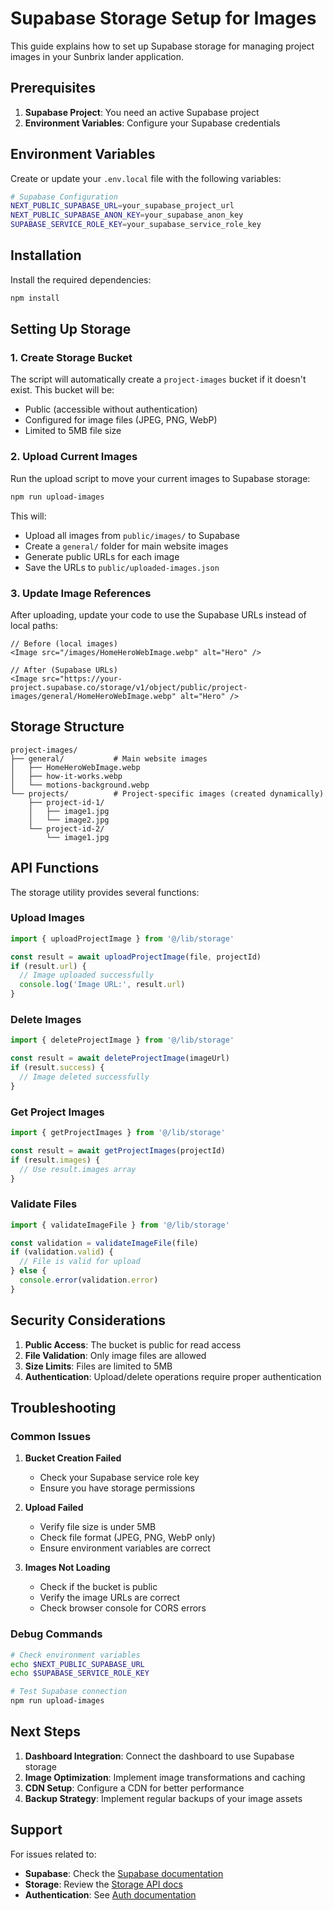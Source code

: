 # Supabase Storage Setup for Images

This guide explains how to set up Supabase storage for managing project images in your Sunbrix lander application.

## Prerequisites

1. **Supabase Project**: You need an active Supabase project
2. **Environment Variables**: Configure your Supabase credentials

## Environment Variables

Create or update your `.env.local` file with the following variables:

```bash
# Supabase Configuration
NEXT_PUBLIC_SUPABASE_URL=your_supabase_project_url
NEXT_PUBLIC_SUPABASE_ANON_KEY=your_supabase_anon_key
SUPABASE_SERVICE_ROLE_KEY=your_supabase_service_role_key
```

## Installation

Install the required dependencies:

```bash
npm install
```

## Setting Up Storage

### 1. Create Storage Bucket

The script will automatically create a `project-images` bucket if it doesn't exist. This bucket will be:
- Public (accessible without authentication)
- Configured for image files (JPEG, PNG, WebP)
- Limited to 5MB file size

### 2. Upload Current Images

Run the upload script to move your current images to Supabase storage:

```bash
npm run upload-images
```

This will:
- Upload all images from `public/images/` to Supabase
- Create a `general/` folder for main website images
- Generate public URLs for each image
- Save the URLs to `public/uploaded-images.json`

### 3. Update Image References

After uploading, update your code to use the Supabase URLs instead of local paths:

```tsx
// Before (local images)
<Image src="/images/HomeHeroWebImage.webp" alt="Hero" />

// After (Supabase URLs)
<Image src="https://your-project.supabase.co/storage/v1/object/public/project-images/general/HomeHeroWebImage.webp" alt="Hero" />
```

## Storage Structure

```
project-images/
├── general/           # Main website images
│   ├── HomeHeroWebImage.webp
│   ├── how-it-works.webp
│   └── motions-background.webp
└── projects/          # Project-specific images (created dynamically)
    ├── project-id-1/
    │   ├── image1.jpg
    │   └── image2.jpg
    └── project-id-2/
        └── image1.jpg
```

## API Functions

The storage utility provides several functions:

### Upload Images
```typescript
import { uploadProjectImage } from '@/lib/storage'

const result = await uploadProjectImage(file, projectId)
if (result.url) {
  // Image uploaded successfully
  console.log('Image URL:', result.url)
}
```

### Delete Images
```typescript
import { deleteProjectImage } from '@/lib/storage'

const result = await deleteProjectImage(imageUrl)
if (result.success) {
  // Image deleted successfully
}
```

### Get Project Images
```typescript
import { getProjectImages } from '@/lib/storage'

const result = await getProjectImages(projectId)
if (result.images) {
  // Use result.images array
}
```

### Validate Files
```typescript
import { validateImageFile } from '@/lib/storage'

const validation = validateImageFile(file)
if (validation.valid) {
  // File is valid for upload
} else {
  console.error(validation.error)
}
```

## Security Considerations

1. **Public Access**: The bucket is public for read access
2. **File Validation**: Only image files are allowed
3. **Size Limits**: Files are limited to 5MB
4. **Authentication**: Upload/delete operations require proper authentication

## Troubleshooting

### Common Issues

1. **Bucket Creation Failed**
   - Check your Supabase service role key
   - Ensure you have storage permissions

2. **Upload Failed**
   - Verify file size is under 5MB
   - Check file format (JPEG, PNG, WebP only)
   - Ensure environment variables are correct

3. **Images Not Loading**
   - Check if the bucket is public
   - Verify the image URLs are correct
   - Check browser console for CORS errors

### Debug Commands

```bash
# Check environment variables
echo $NEXT_PUBLIC_SUPABASE_URL
echo $SUPABASE_SERVICE_ROLE_KEY

# Test Supabase connection
npm run upload-images
```

## Next Steps

1. **Dashboard Integration**: Connect the dashboard to use Supabase storage
2. **Image Optimization**: Implement image transformations and caching
3. **CDN Setup**: Configure a CDN for better performance
4. **Backup Strategy**: Implement regular backups of your image assets

## Support

For issues related to:
- **Supabase**: Check the [Supabase documentation](https://supabase.com/docs)
- **Storage**: Review the [Storage API docs](https://supabase.com/docs/reference/javascript/storage-createbucket)
- **Authentication**: See [Auth documentation](https://supabase.com/docs/guides/auth)
